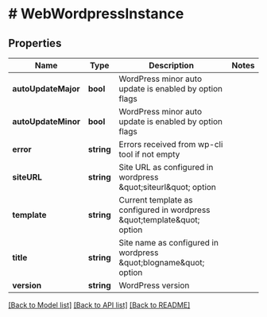 # # WebWordpressInstance

## Properties

Name | Type | Description | Notes
------------ | ------------- | ------------- | -------------
**autoUpdateMajor** | **bool** | WordPress minor auto update is enabled by option flags |
**autoUpdateMinor** | **bool** | WordPress minor auto update is enabled by option flags |
**error** | **string** | Errors received from wp-cli tool if not empty |
**siteURL** | **string** | Site URL as configured in wordpress \&quot;siteurl\&quot; option |
**template** | **string** | Current template as configured in wordpress \&quot;template\&quot; option |
**title** | **string** | Site name as configured in wordpress \&quot;blogname\&quot; option |
**version** | **string** | WordPress version |

[[Back to Model list]](../../README.md#models) [[Back to API list]](../../README.md#endpoints) [[Back to README]](../../README.md)

